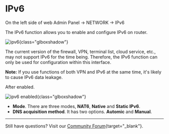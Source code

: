 # IPv6

On the left side of web Admin Panel -> NETWORK -> IPv6

The IPv6 function allows you to enable and configure IPv6 on router.

![ipv6](https://static.gl-inet.com/docs/router/en/4/tutorials/ipv6/ipv6_page.png){class="glboxshadow"}

The current version of the firewall, VPN, terminal list, cloud service, etc., may not support IPv6 for the time being. Therefore, the IPv6 function can only be used for configuration within this interface.

**Note:** If you use functions of both VPN and IPv6 at the same time, it's likely to cause IPv6 data leakage.

After enabled.

![ipv6 enabled](https://static.gl-inet.com/docs/router/en/4/tutorials/ipv6/ipv6_enabled.png){class="glboxshadow"}

- **Mode**. There are three modes, **NAT6**, **Native** and **Static IPv6**.
- **DNS acquisition method**. It has two options. **Automic** and **Manual**.

---

Still have questions? Visit our [Community Forum](https://forum.gl-inet.com){target="_blank"}.
